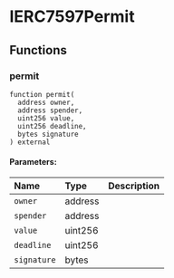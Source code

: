 # IERC7597Permit







## Functions
### permit
```solidity
function permit(
  address owner,
  address spender,
  uint256 value,
  uint256 deadline,
  bytes signature
) external
```


#### Parameters:
| Name | Type | Description                                                          |
| :--- | :--- | :------------------------------------------------------------------- |
|`owner` | address | 
|`spender` | address | 
|`value` | uint256 | 
|`deadline` | uint256 | 
|`signature` | bytes | 


